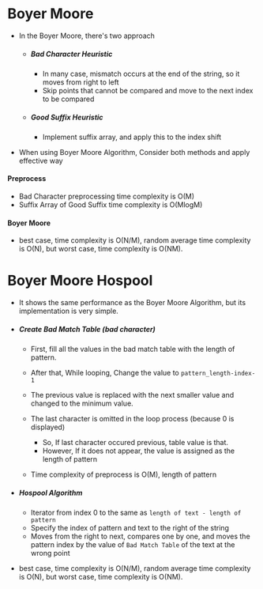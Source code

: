 # Boyer Moore



* In the Boyer Moore, there's two approach

  * ##### Bad Character Heuristic

    * In many case, mismatch occurs at the end of the string, so it moves from right to left
    * Skip points that cannot be compared and move to the next index to be compared

  * ##### Good Suffix Heuristic

    * Implement suffix array, and apply this to the index shift

* When using Boyer Moore Algorithm, Consider both methods and apply effective way



#### Preprocess

* Bad Character preprocessing time complexity is O(M)
* Suffix Array of Good Suffix time complexity is O(MlogM)

#### Boyer Moore

* best case, time complexity is O(N/M), random average time complexity is O(N), but worst case, time complexity is O(NM).





# Boyer Moore Hospool

* It shows the same performance as the Boyer Moore Algorithm, but its implementation is very simple.



* ##### Create Bad Match Table (bad character)

  * First, fill all the values in the bad match table with the length of pattern.

  * After that, While looping, Change the value to `pattern_length-index-1`

  * The previous value is replaced with the next smaller value and changed to the minimum value.

  * The last character is omitted in the loop process (because 0 is displayed)

    * So, If last character occured previous, table value is that.
    * However, If it does not appear, the value is assigned as the length of pattern

  * Time complexity of preprocess is O(M), length of pattern

    

* ##### Hospool Algorithm

  * Iterator from index 0 to the same as `length of text - length of pattern`
  * Specify the index of pattern and text to the right of the string
  * Moves from the right to next, compares one by one, and moves the pattern index by the value of `Bad Match Table` of the text at the wrong point



* best case, time complexity is O(N/M), random average time complexity is O(N), but worst case, time complexity is O(NM).